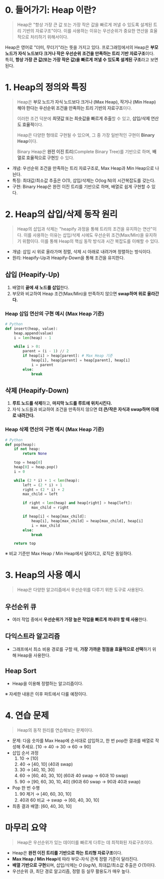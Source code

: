 # 0. 들어가기: Heap 이란?

> Heap은 "항상 가장 큰 값 또는 가장 작은 값을 빠르게 꺼낼 수 있도록 설계된 트리 기반의 자료구조"이다.
> 이를 사용하는 이유는 우선순위가 중요한 연산을 효율적으로 처리하기 위해서이다.

Heap은 영어로 "더미, 무더기"라는 뜻을 가지고 있다. 프로그래밍에서의 Heap은 **부모 노드가 자식 노드보다 크거나 작은 우선순위 조건을 만족하는 트리 기반 자료구조**이다. 특히, **항상 가장 큰 값(또는 가장 작은 값)을 빠르게 꺼낼 수 있도록 설계된 구조**라고 보면 된다.

# 1. Heap의 정의와 특징

> Heap은 **부모 노드가 자식 노드보다 크거나 (Max Heap), 작거나 (Min Heap) 해야 한다는 우선순위 조건을 만족하는 트리 기반의 자료구조**이다.
>
> 이러한 조건 덕분에 **최댓값 또는 최솟값을 빠르게 추출**할 수 있고, **삽입/삭제 연산도 효율적**이다.
>
> Heap은 다양한 형태로 구현될 수 있으며, 그 중 가장 일반적인 구현이 **Binary Heap**이다.
>
> Binary Heap은 **완전 이진 트리**(Complete Binary Tree)를 기반으로 하며, **배열로 효율적으로 구현**할 수 있다.

- 개념: 우선순위 조건을 만족하는 트리 자료구조로, Max Heap과 Min Heap으로 나뉜다.
- 특징: 최대값/최소값 추출은 O(1), 삽입/삭제는 O(log N)의 시간복잡도를 갖는다.
- 구현: Binary Heap은 완전 이진 트리를 기반으로 하며, 배열로 쉽게 구현할 수 있다.

# 2. Heap의 삽입/삭제 동작 원리

> Heap의 삽입과 삭제는 "heapify 과정을 통해 트리의 조건을 유지하는 연산"이다.
> 이를 사용하는 이유는 삽입/삭제 시에도 우선순위 조건(Max/Min)을 유지하기 위함이다.
> 이를 통해 Heap의 핵심 동작 방식과 시간 복잡도를 이해할 수 있다.

- 개념: 삽입 시 위로 올라가며 정렬, 삭제 시 아래로 내려가며 정렬하는 방식이다.
- 원리: Heapify-Up과 Heapify-Down을 통해 조건을 유지한다.

## 삽입 (Heapify-Up)

1. 배열의 **끝에 새 노드를 삽입**한다.
2. 부모와 비교하여 Heap 조건(Max/Min)을 만족하지 않으면 **swap하며 위로 올라간다.**

### Heap 삽입 연산의 구현 예시 (Max Heap 기준)

```python
# Python
def insert(heap, value):
	heap.append(value)
	i = len(heap) - 1

	while i > 0:
		parent = (i - 1) // 2
		if heap[i] > heap[parent]: # Max Heap 기준
			heap[i], heap[parent] = heap[parent], heap[i]
			i = parent
		else:
			break

```

## 삭제 (Heapify-Down)

1. **루트 노드를 삭제**하고, **마지막 노드를 루트에 위치시킨다.**
2. 자식 노드들과 비교하여 조건을 만족하지 않으면 **더 큰/작은 자식과 swap하며 아래로 내려간다.**

### Heap 삭제 연산의 구현 예시 (Max Heap 기준)

```python
# Python
def pop(heap):
	if not heap:
		return None

	top = heap[0]
	heap[0] = heap.pop()
	i = 0

	while (2 * i) + 1 < len(heap):
		left = (2 * i) + 1
		right = (2 * i) + 2
		max_child = left

		if right < len(heap) and heap[right] > heap[left]:
			max_child = right

		if heap[i] < heap[max_child]:
			heap[i], heap[max_child] = heap[max_child], heap[i]
			i = max_child
		else:
			break

	return top

```

※ 비교 기준만 Max Heap / Min Heap에서 달라지고, 로직은 동일하다.

# 3. Heap의 사용 예시

> Heap은 다양한 알고리즘에서 우선순위를 다루기 위한 도구로 사용된다.

## 우선순위 큐

- 여러 작업 중에서 **우선순위가 가장 높은 작업을 빠르게 꺼내야 할 때 사용**한다.

## 다익스트라 알고리즘

- 그래프에서 최소 비용 경로를 구할 때, **가장 가까운 정점을 효율적으로 선택**하기 위해 Heap을 사용한다.

## Heap Sort

- Heap을 이용해 정렬하는 알고리즘이다.

※ 자세한 내용은 이후 파트에서 다룰 예정이다.

# 4. 연습 문제

> Heap의 동작 원리를 연습해보는 문제이다.

- 문제: 다음 숫자를 Max Heap에 순서대로 삽입하고, 한 번 pop한 결과를 배열로 작성해 주세요. [10 → 40 → 30 → 60 → 90]
- 삽입 순서 과정
  1. 10 → [10]
  2. 40 → [40, 10] (40과 swap)
  3. 30 → [40, 10, 30]
  4. 60 → [60, 40, 30, 10] (60과 40 swap → 60과 10 swap)
  5. 90 → [90, 60, 30, 10, 40] (90과 60 swap → 90과 40과 swap)
- Pop 한 번 수행
  1. 90 제거 → [40, 60, 30, 10]
  2. 40과 60 비교 → swap → [60, 40, 30, 10]
- 최종 결과 배열: [60, 40, 30, 10]

# 마무리 요약

> Heap은 우선순위가 있는 데이터를 빠르게 다루는 데 최적화된 자료구조이다.

- Heap은 **완전 이진 트리를 기반으로 하는 트리형 자료구조**이다.
- **Max Heap / Min Heap**에 따라 부모-자식 관계 정렬 기준이 달라진다.
- **배열 기반으로 구현**되며, 삽입/삭제는 $O\,(log\,N)$, 최대값/최소값 추출은 $O\,(1)$이다.
- 우선순위 큐, 최단 경로 알고리즘, 정렬 등 실무 활용도가 매우 높다.